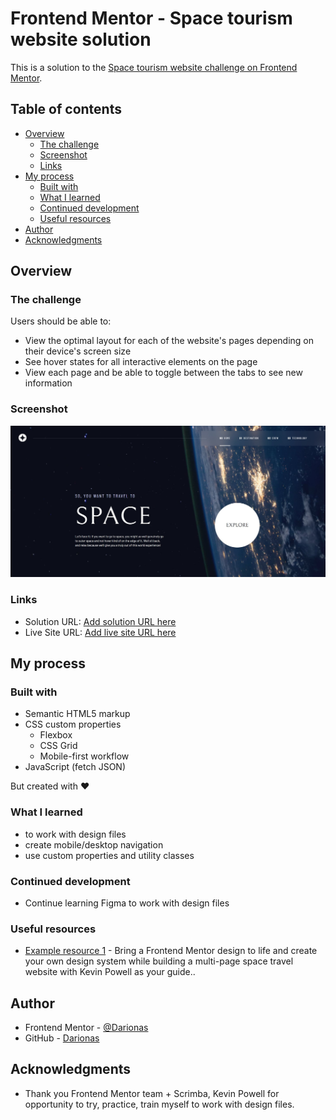 # Frontend Mentor - Space tourism website solution

This is a solution to the [Space tourism website challenge on Frontend Mentor](https://www.frontendmentor.io/challenges/space-tourism-multipage-website-gRWj1URZ3).  

## Table of contents

- [Overview](#overview)
  - [The challenge](#the-challenge)
  - [Screenshot](#screenshot)
  - [Links](#links)
- [My process](#my-process)
  - [Built with](#built-with)
  - [What I learned](#what-i-learned)
  - [Continued development](#continued-development)
  - [Useful resources](#useful-resources)
- [Author](#author)
- [Acknowledgments](#acknowledgments)


## Overview

### The challenge

Users should be able to:

- View the optimal layout for each of the website's pages depending on their device's screen size
- See hover states for all interactive elements on the page
- View each page and be able to toggle between the tabs to see new information

### Screenshot

![Space tourism website](./assets/space_tourism.jpg)

### Links

- Solution URL: [Add solution URL here](https://your-solution-url.com)
- Live Site URL: [Add live site URL here](https://your-live-site-url.com)

## My process

### Built with

- Semantic HTML5 markup
- CSS custom properties
    - Flexbox
    - CSS Grid
    - Mobile-first workflow
- JavaScript (fetch JSON)

But created with :heart:

### What I learned

- to work with design files
- create mobile/desktop navigation
- use custom properties and utility classes


### Continued development

- Continue learning Figma to work with design files

### Useful resources

- [Example resource 1](https://scrimba.com/build-a-space-travel-website-c014) - Bring a Frontend Mentor design to life and create your own design system while building a multi-page space travel website with Kevin Powell as your guide..



## Author

- Frontend Mentor - [@Darionas](https://www.frontendmentor.io/profile/Darionas)
- GitHub - [Darionas](https://github.com/Darionas)

## Acknowledgments

- Thank you Frontend Mentor team + Scrimba, Kevin Powell for opportunity to try, practice, train myself to work with design files.